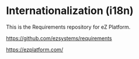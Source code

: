# Internationalization (i18n)

This is the Requirements repository for eZ Platform.

https://github.com/ezsystems/requirements

https://ezplatform.com/
